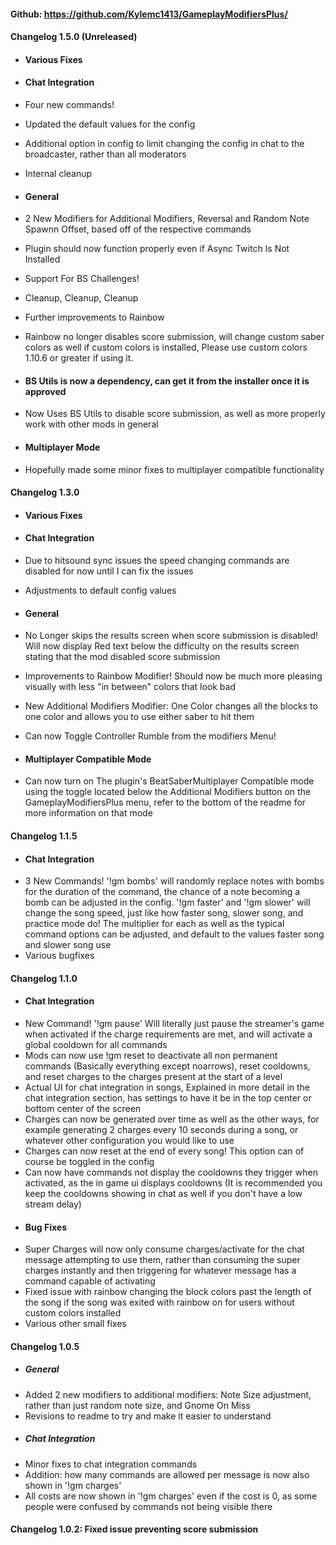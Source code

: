 #### Github: https://github.com/Kylemc1413/GameplayModifiersPlus/

#### Changelog 1.5.0 (Unreleased)
- #### Various Fixes
- #### Chat Integration
- Four new commands!
- Updated the default values for the config
- Additional option in config to limit changing the config in chat to the broadcaster, rather than all moderators
- Internal cleanup
- #### General
- 2 New Modifiers for Additional Modifiers, Reversal and Random Note Spawnn Offset, based off of the respective commands
- Plugin should now function properly even if Async Twitch Is Not Installed
- Support For BS Challenges!
- Cleanup, Cleanup, Cleanup
- Further improvements to Rainbow
- Rainbow no longer disables score submission, will change custom saber colors as well if custom colors is installed, Please use custom colors 1.10.6 or greater if using it.
- #### BS Utils is now a dependency, can get it from the installer once it is approved
- Now Uses BS Utils to disable score submission, as well as more properly work with other mods in general

- #### Multiplayer Mode
- Hopefully made some minor fixes to multiplayer compatible functionality

#### Changelog 1.3.0
- #### Various Fixes
- #### Chat Integration
- Due to hitsound sync issues the speed changing commands are disabled for now until I can fix the issues
- Adjustments to default config values
- #### General
- No Longer skips the results screen when score submission is disabled! Will now display Red text below the difficulty on the results screen stating that the mod disabled score submission
- Improvements to Rainbow Modifier! Should now be much more pleasing visually with less "in between" colors that look bad
- New Additional Modifiers Modifier: One Color changes all the blocks to one color and allows you to use either saber to hit them
- Can now Toggle Controller Rumble from the modifiers Menu!

- #### Multiplayer Compatible Mode
- Can now turn on The plugin's BeatSaberMultiplayer Compatible mode using the toggle located below the Additional Modifiers button on the GameplayModifiersPlus menu, refer to the bottom of the readme for more information on that mode
#### Changelog 1.1.5
- #### Chat Integration
- 3 New Commands! '!gm bombs' will randomly replace notes with bombs for the duration of the command, the chance of a note becoming a bomb can be adjusted in the config. '!gm faster' and '!gm slower' will change the song speed, just like how faster song, slower song, and practice mode do! The multiplier for each as well as the typical command options can be adjusted, and default to the values faster song and slower song use
- Various bugfixes
#### Changelog 1.1.0
- #### Chat Integration
- New Command! '!gm pause' Will literally just pause the streamer's game when activated if the charge requirements are met, and will activate a global cooldown for all commands
- Mods can now use !gm reset to deactivate all non permanent commands (Basically everything except noarrows), reset cooldowns, and reset charges to the charges present at the start of a level
- Actual UI for chat integration in songs, Explained in more detail in the chat integration section, has settings to have it be in the top center or bottom center of the screen
- Charges can now be generated over time as well as the other ways, for example generating 2 charges every 10 seconds during a song, or whatever other configuration you would like to use
- Charges can now reset at the end of every song! This option can of course be toggled in the config
- Can now have commands not display the cooldowns they trigger when activated, as the in game ui displays cooldowns (It is recommended you keep the cooldowns showing in chat as well if you don't have a low stream delay)
- #### Bug Fixes
- Super Charges will now only consume charges/activate for the chat message attempting to use them, rather than consuming the super charges instantly and then triggering for whatever message has a command capable of activating
- Fixed issue with rainbow changing the block colors past the length of the song if the song was exited with rainbow on for users without custom colors installed
- Various other small fixes
#### Changelog 1.0.5
- ##### General
- Added 2 new modifiers to additional modifiers: Note Size adjustment, rather than just random note size, and Gnome On Miss
- Revisions to readme to try and make it easier to understand
- ##### Chat Integration
- Minor fixes to chat integration commands
- Addition: how many commands are allowed per message is now also shown in '!gm charges' 
- All costs are now shown in '!gm charges' even if the cost is 0, as some people were confused by commands not being visible there
#### Changelog 1.0.2: Fixed issue preventing score submission
